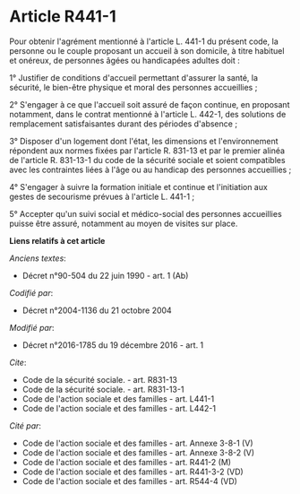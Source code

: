 # Article R441-1

Pour obtenir l'agrément mentionné à l'article L. 441-1 du présent code, la personne ou le couple proposant un accueil à son
domicile, à titre habituel et onéreux, de personnes âgées ou handicapées adultes doit : 

1° Justifier de conditions d'accueil permettant d'assurer la santé, la sécurité, le bien-être physique et moral des personnes
accueillies ; 

2° S'engager à ce que l'accueil soit assuré de façon continue, en proposant notamment, dans le contrat mentionné à l'article
L. 442-1, des solutions de remplacement satisfaisantes durant des périodes d'absence ; 

3° Disposer d'un logement dont l'état, les dimensions et l'environnement répondent aux normes fixées par l'article R. 831-13
et par le premier alinéa de l'article R. 831-13-1 du code de la sécurité sociale et soient compatibles avec les contraintes
liées à l'âge ou au handicap des personnes accueillies ; 

4° S'engager à suivre la formation initiale et continue et l'initiation aux gestes de secourisme prévues à l'article L.
441-1 ; 

5° Accepter qu'un suivi social et médico-social des personnes accueillies puisse être assuré, notamment au moyen de visites
sur place.

**Liens relatifs à cet article**

_Anciens textes_:

  - Décret n°90-504 du 22 juin 1990 - art. 1 (Ab)

_Codifié par_:

  - Décret n°2004-1136 du 21 octobre 2004

_Modifié par_:

  - Décret n°2016-1785 du 19 décembre 2016 - art. 1

_Cite_:

  - Code de la sécurité sociale. - art. R831-13
  - Code de la sécurité sociale. - art. R831-13-1
  - Code de l'action sociale et des familles - art. L441-1
  - Code de l'action sociale et des familles - art. L442-1

_Cité par_:

  - Code de l'action sociale et des familles - art. Annexe 3-8-1 (V)
  - Code de l'action sociale et des familles - art. Annexe 3-8-2 (V)
  - Code de l'action sociale et des familles - art. R441-2 (M)
  - Code de l'action sociale et des familles - art. R441-3-2 (VD)
  - Code de l'action sociale et des familles - art. R544-4 (VD)
